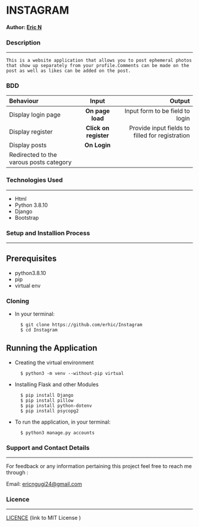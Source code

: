 # INSTAGRAM

#### Author: [Eric N](https://github.com/erhic/Instagram)

### Description
----
    This is a website application that allows you to post ephemeral photos that show up separately from your profile.Comments can be made on the post as well as likes can be added on the post.
### BDD

| Behaviour | Input | Output |
| :---------------- | :---------------: | ------------------: |
| Display login page | **On page load** | Input form to be field to login |
| Display register | **Click on register** | Provide input fields to filled for registration |
| Display posts  | **On Login** |
 Redirected to the varous posts category |


### Technologies Used
----
- Html
- Python 3.8.10
- Django
- Bootstrap

### Setup and Installion Process
----
## Prerequisites
* python3.8.10
* pip
* virtual env

### Cloning
* In your terminal:

        $ git clone https://github.com/erhic/Instagram
        $ cd Instagram

## Running the Application
* Creating the virtual environment

        $ python3 -m venv --without-pip virtual
      
        
* Installing Flask and other Modules

        $ pip install Django
        $ pip install pillow
        $ pip install python-dotenv
        $ pip install psycopg2
       
        




* To run the application, in your terminal:

        $ python3 manage.py accounts


### Support and Contact Details
----
For feedback or any information pertaining this project feel free to reach me through :

Email: ericngugi24@gmail.com

### Licence 
---
 [ LICENCE](LICENCE) 
 (link to MIT License )